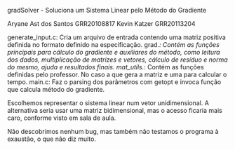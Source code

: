 gradSolver - Soluciona um Sistema Linear pelo Método do Gradiente
        
Aryane Ast dos Santos GRR20108817
Kevin Katzer GRR20113204
        
generate_input.c: Cria um arquivo de entrada contendo uma matriz positiva definida no formato definido na especificação. 
grad.*: Contém as funções principais para cálculo do gradiente e auxiliares do método, como leitura dos dados, multiplicação de matrizes e vetores, cálculo de resíduo e norma do mesmo, ajuda e resultados finais.
mat_utils.*: Contém as funções definidas pelo professor. No caso a que gera a matriz e uma para calcular o tempo.
main.c: Faz o parsing dos parâmetros com getopt e invoca função que calcula método do gradiente.

Escolhemos representar o sistema linear num vetor unidimensional. A alternativa seria usar uma matriz bidimensional, mas o acesso ficaria mais caro, conforme visto em sala de aula.

Não descobrimos nenhum bug, mas também não testamos o programa à exaustão, o que não diz muito.
